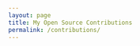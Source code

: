 ```yaml
---
layout: page
title: My Open Source Contributions
permalink: /contributions/
---
```


<!--
The first column, Contribution, must be a hyperlink to the actual contribution,
such as the Wikipedia edit or pull request, etc., with a suitable name.
Type of the contribution should be "Wikipedia edit", "OpenStreet Map feature",
"Project Documentation", "Project Code", "Blog Edit", etc.






| Week #  5     | Contribution (https://www.openstreetmap.org/changeset/81463055)  |  OpenSteetMap Feature | I updated some of the information for La Chula  |
|5|:OSM |:OpenSteetMap Feature|:I updated some of the information for La Chula|
|  5   | https://www.openstreetmap.org/changeset/81463055 | OpenSteetMap Feature|  I updated some of the information for La Chula |
|     |     |     |      |
|     |     |     |      |
